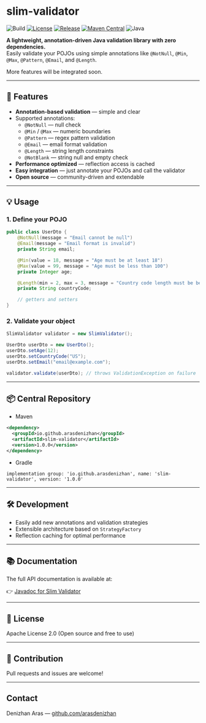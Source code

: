 
# slim-validator

![Build](https://github.com/arasdenizhan/slim-validator/actions/workflows/maven.yml/badge.svg)
[![License](https://img.shields.io/badge/License-Apache_2.0-blue.svg)](https://github.com/arasdenizhan/slim-validator/blob/master/LICENSE)
[![Release](https://img.shields.io/github/v/release/arasdenizhan/slim-validator)](https://github.com/arasdenizhan/slim-validator/releases/tag/1.1.0)
[![Maven Central](https://img.shields.io/badge/Maven_Central-1.1.0-green)](https://central.sonatype.com/artifact/io.github.arasdenizhan/slim-validator)
![Java](https://img.shields.io/badge/Java-ED8B00?style=flat&logo=openjdk&logoColor=white)

**A lightweight, annotation-driven Java validation library with zero dependencies.**  
Easily validate your POJOs using simple annotations like `@NotNull`, `@Min`, `@Max`, `@Pattern`, `@Email`, and `@Length`.

More features will be integrated soon.

---

## 🚀 Features

- **Annotation-based validation** — simple and clear  
- Supported annotations:  
  - `@NotNull` — null check  
  - `@Min` / `@Max` — numeric boundaries  
  - `@Pattern` — regex pattern validation  
  - `@Email` — email format validation  
  - `@Length` — string length constraints
  - `@NotBlank` — string null and empty check  
- **Performance optimized** — reflection access is cached  
- **Easy integration** — just annotate your POJOs and call the validator  
- **Open source** — community-driven and extendable

---

## 💡 Usage

### 1. Define your POJO

```java
public class UserDto {
    @NotNull(message = "Email cannot be null")
    @Email(message = "Email format is invalid")
    private String email;

    @Min(value = 18, message = "Age must be at least 18")
    @Max(value = 99, message = "Age must be less than 100")
    private Integer age;

    @Length(min = 2, max = 3, message = "Country code length must be between 2 and 3")
    private String countryCode;

    // getters and setters
}
```

### 2. Validate your object

```java
SlimValidator validator = new SlimValidator();

UserDto userDto = new UserDto();
userDto.setAge(12);
userDto.setCountryCode("US");
userDto.setEmail("email@example.com");

validator.validate(userDto); // throws ValidationException on failure
```

---

## 📦 Central Repository

- Maven
```xml
<dependency>
  <groupId>io.github.arasdenizhan</groupId>
  <artifactId>slim-validator</artifactId>
  <version>1.0.0</version>
</dependency>
```

- Gradle
```
implementation group: 'io.github.arasdenizhan', name: 'slim-validator', version: '1.0.0'
```

---

## 🛠️ Development

- Easily add new annotations and validation strategies  
- Extensible architecture based on `StrategyFactory`  
- Reflection caching for optimal performance

---

## 📚 Documentation

The full API documentation is available at:

👉 [Javadoc for Slim Validator](https://arasdenizhan.github.io/slim-validator/)

---

## 📄 License

Apache License 2.0 (Open source and free to use)

---

## 🤝 Contribution

Pull requests and issues are welcome!

---

## Contact

Denizhan Aras — [github.com/arasdenizhan](https://github.com/arasdenizhan)
